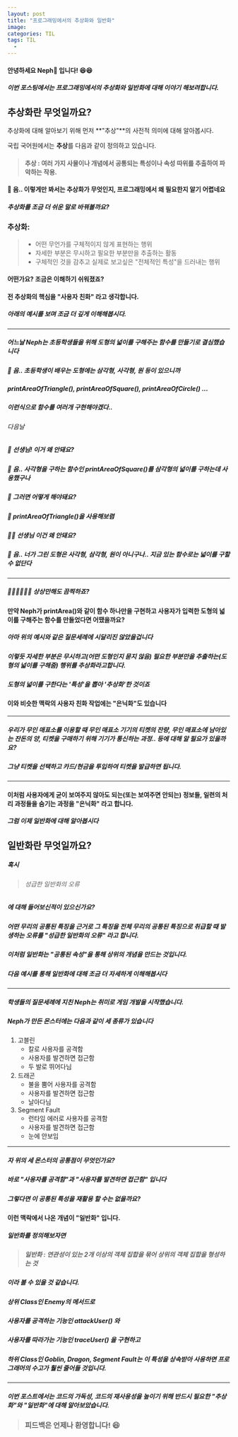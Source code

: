 ```yaml
---
layout: post
title: "프로그래밍에서의 추상화와 일반화"
image:
categories: TIL
tags: TIL
  - 
---
```

#### 안녕하세요 Neph🌱 입니다! 😆😆

##### 이번 포스팅에서는 프로그래밍에서의 **추상화**와 일반화에 대해 이야기 해보려합니다.



## 추상화란 무엇일까요?

추상화에 대해 알아보기 위해 먼저 **"추상"**의 사전적 의미에 대해 알아봅시다.

국립 국어원에서는 **추상**를 다음과 같이 정의하고 있습니다.



> #### 추상 : 여러 가지 사물이나 개념에서 공통되는 특성이나 속성 따위를 추출하여 파악하는 작용.



#### 🧐 음.. 이렇게만 봐서는 추상화가 무엇인지, 프로그래밍에서 왜 필요한지 알기 어렵네요

##### 추상화를 조금 더 쉬운 말로 바꿔볼까요?



### 추상화:

> - 어떤 무언가를 구체적이지 않게 표현하는 행위
> - 자세한 부분은 무시하고 필요한 부분만을 추출하는 활동
> - 구체적인 것을 감추고 실제로 보고싶은 "전체적인 특성"을 드러내는 행위



#### 어떤가요? 조금은 이해하기 쉬워졌죠?

#### 전 추상화의 핵심을 "사용자 친화" 라고 생각합니다.



##### 아래의 예시를 보며 조금 더 깊게 이해해봅시다.



---

##### 어느날 Neph는 초등학생들을 위해 도형의 넓이를 구해주는 함수를 만들기로 결심했습니다



##### 🥸 음.. 초등학생이 배우는 도형에는 삼각형, 사각형, 원 등이 있으니까 

##### printAreaOfTriangle(), printAreaOfSquare(), printAreaOfCircle() ...

##### 이런식으로 함수를 여러개 구현해야겠다..



###### 다음날

##### 🙋 선생님! 이거 왜 안돼요?

##### 🥸 음.. 사각형을 구하는 함수인 printAreaOfSquare()를 삼각형의 넓이를 구하는데 사용했구나

##### 🙋 그러면 어떻게 해야돼요?

##### 🥸 printAreaOfTriangle()을 사용해보렴



##### 🙋‍♀️ 선생님 이건 왜 안돼요?

##### 🥸 음.. 너가 그린 도형은 사각형, 삼각형, 원이 아니구나.. 지금 있는 함수로는 넓이를 구할 수 없단다

---



##### 🤦🏻🤦‍♀️🤦‍♂️  상상만해도 끔찍하죠? 



#### 만약 Neph가 printArea()와 같이 함수 하나만을 구현하고 사용자가 입력한 도형의 넓이를 구해주는 함수를 만들었다면 어땠을까요?

##### 아마 위의 예시와 같은 질문세례에 시달리진 않았을겁니다



##### 이렇듯 자세한 부분은 무시하고(어떤 도형인지 묻지 않음) 필요한 부분만을 추출하는(도형의 넓이를 구해줌) 행위를 추상화라고합니다.

##### 도형의 넓이를 구한다는 '특성'을 뽑아 '추상화'한 것이죠



#### 이와 비슷한 맥락의 사용자 친화 작업에는 "은닉화"도 있습니다

---

##### 우리가 무인 매표소를 이용할 때 무인 매표소 기기의 티켓의 잔량, 무인 매표소에 남아있는 잔돈의 양, 티켓을 구매하기 위해 기기가 통신하는 과정.. 등에 대해 알 필요가 있을까요?

##### 그냥 티켓을 선택하고 카드/현금을 투입하여 티켓을 발급하면 됩니다.

---

#### 이처럼 사용자에게 굳이 보여주지 않아도 되는(또는 보여주면 안되는) 정보들, 일련의 처리 과정들을 숨기는 과정을 "은닉화" 라고 합니다. 



##### 그럼 이제 일반화에 대해 알아봅시다



##  일반화란 무엇일까요?

##### 혹시

> ###### 성급한 일반화의 오류 

##### 에 대해 들어보신적이 있으신가요?

##### 어떤 무리의 공통된 특징을 근거로 그 특징을 전체 무리의 공통된 특징으로 취급할 때 발생하는 오류를 "성급한 일반화의 오류" 라고 합니다.

##### 이처럼 일반화는 "공통된 속성"을 통해 상위의 개념을 만드는 것입니다.

##### 다음 예시를 통해 일반화에 대해 조금 더 자세하게 이해해봅시다

---

##### 학생들의 질문세례에 지친 Neph는 취미로 게임 개발을 시작했습니다.

##### Neph가 만든 몬스터에는 다음과 같이 세 종류가 있습니다

1. 고블린
   - 칼로 사용자를 공격함
   - 사용자를 발견하면 접근함
   - 두 발로 뛰어다님
2. 드래곤
   - 불을 뿜어 사용자를 공격함
   - 사용자를 발견하면 접근함
   - 날아다님
3. Segment Fault
   - 런타임 에러로 사용자를 공격함
   - 사용자를 발견하면 접근함
   - 눈에 안보임

---

##### 자 위의 세 몬스터의 공통점이 무엇인가요?

##### 바로 "사용자를  공격함"과 "사용자를 발견하면 접근함" 입니다

##### 그렇다면 이 공통된 특성을 재활용 할 수는 없을까요?



#### 이런 맥락에서 나온 개념이 "일반화" 입니다.

#####  일반화를 정의해보자면

> ##### 일반화 : 연관성이 있는 2개 이상의 객체 집합을 묶어 상위의 객체 집합을 형성하는 것

##### 이라 볼 수 있을 것 같습니다. 



##### 상위 Class인 Enemy의 메서드로

##### 사용자를 공격하는 기능인 attackUser() 와

##### 사용자를 따라가는 기능인 traceUser() 을 구현하고

##### 하위 Class인 Goblin, Dragon, Segment Fault는 이 특성을 상속받아 사용하면 프로그래머의 수고가 훨씬 줄어들 것입니다.



***



##### 이번 포스트에서는 코드의 가독성, 코드의 재사용성을 높이기 위해 반드시 필요한 "추상화"와 "일반화"에 대해 알아보았습니다. 



>### 피드백은 언제나 환영합니다! 😆